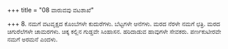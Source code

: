 +++
title = "08 ವಾರುವವು ವಟಶಾಖೆ"

+++
8. ನಮಗೆ ವಟವೃಕ್ಷದ ಕೊಂಬೆಗಳೇ ಕುದುರೆಗಳು. ಬೆಟ್ಟಗಳೇ ಆನೆಗಳು. ಮರದ ನೆರಳೇ ನಮಗೆ ಛತ್ರಿ. ಮರದ ಚಿಗುರೆಲೆಗಳೇ ಚಾಮರಗಳು. ಚಿಕ್ಕ ಕಲ್ಲಿನ ಗುಡ್ಡವೇ ಸಿಂಹಾಸನ. ಹರಿದಾಡುವ ಹಾವುಗಳೇ ಸೇವಕರು. ಪರ್ಣಕುಟೀರವೇ ನಮಗೆ ಅರಮನೆ ಎಂದಳು.